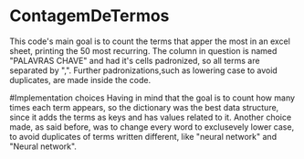 # ContagemDeTermos
This code's main goal is to count the terms that apper the most in an excel sheet, printing the 50 most recurring.
The column in question is named "PALAVRAS CHAVE" and had it's cells padronized, so all terms are separated by ",". Further padronizations,such as lowering case to avoid duplicates, are made inside the code. 

#Implementation choices
Having in mind that the goal is to count how many times each term appears, so the dictionary was the best data structure, since it adds the terms as keys and has values related to it. 
Another choice made, as said before, was to change every word to exclusevely lower case, to avoid duplicates of terms written different, like "neural network" and "Neural network".
